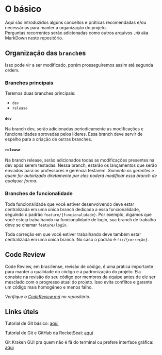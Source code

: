 # O básico

Aqui são introduzidos alguns conceitos e práticas recomendadas e/ou necessárias para manter a organização do projeto.  
Perguntas recorrentes serão adicionadas como outros arquivos `.MD` aka MarkDown neste repositório.

## Organização das `branch`es

Isso pode vir a ser modificado, porém prosseguiremos assim até segunda ordem.

### Branches principais

Teremos duas branches principais:

- `dev`
- `release`

#### `dev`

Na branch dev, serão adicionadas periodicamente as modificações e funcionalidades aprovadas pelos líderes. Essa branch deve servir de espelho para a criação de outras branches.

#### `release`

Na branch release, serão adicionados todas as modificações presentes na dev após serem testadas. Nessa branch, estarão os lançamentos que serão enviados para os professores e gerência testarem. _Somente os gerentes e quem for autorizado diretamente por eles poderá modificar essa branch de qualquer forma_.

### Branches de funcionalidade

Toda funcionalidade que você estiver desenvolvendo deve estar centralizada em uma única branch dedicada a essa funcionalidade, seguindo o padrão `feature/{funcionalidade}`. Por exemplo, digamos que você esteja trabalhando na funcionalidade de login, sua branch de trabalho deve se chamar `feature/login`.

Toda correção em que você estiver trabalhando deve também estar centralizada em uma única branch. No caso o padrão é `fix/{correção}`.

## Code Review

Code Review, em brasiliense, revisão de código, é uma prática importante para manter a qualidade do código e a padronização do projeto. Ela consiste na revisão do seu código por membros da equipe antes de ele ser mesclado com o progresso atual do projeto. Isso evita conflitos e garante um código mais homogêneo e menos falho.

_Verifique o [CodeReview.md](CodeReview.md) no repositório._

## Links úteis

Tutorial de Git básico: [aqui](https://rogerdudler.github.io/git-guide/index.pt_BR.html)

Tutorial de Git e GitHub da RocketSeat: [aqui](https://youtu.be/2alg7MQ6_sI)

Git Kraken GUI pra quem não é fã do terminal ou prefere interface gráfica: [aqui](https://www.gitkraken.com/)
